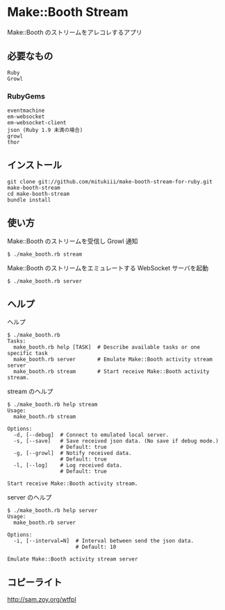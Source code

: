 # Make::Booth Stream

Make::Booth のストリームをアレコレするアプリ

## 必要なもの

    Ruby
    Growl

### RubyGems

    eventmachine
    em-websocket
    em-websocket-client
    json (Ruby 1.9 未満の場合)
    growl
    thor

## インストール

    git clone git://github.com/mitukiii/make-booth-stream-for-ruby.git make-booth-stream
    cd make-booth-stream
    bundle install

## 使い方

Make::Booth のストリームを受信し Growl 通知

    $ ./make_booth.rb stream

Make::Booth のストリームをエミュレートする WebSocket サーバを起動

    $ ./make_booth.rb server

## ヘルプ

ヘルプ

    $ ./make_booth.rb 
    Tasks:
      make_booth.rb help [TASK]  # Describe available tasks or one specific task
      make_booth.rb server       # Emulate Make::Booth activity stream server
      make_booth.rb stream       # Start receive Make::Booth activity stream.

stream のヘルプ

    $ ./make_booth.rb help stream
    Usage:
      make_booth.rb stream

    Options:
      -d, [--debug]  # Connect to emulated local server.
      -s, [--save]   # Save received json data. (No save if debug mode.)
                     # Default: true
      -g, [--growl]  # Notify received data.
                     # Default: true
      -l, [--log]    # Log received data.
                     # Default: true
    
    Start receive Make::Booth activity stream.

server のヘルプ

    $ ./make_booth.rb help server
    Usage:
      make_booth.rb server
    
    Options:
      -i, [--interval=N]  # Interval between send the json data.
                          # Default: 10
    
    Emulate Make::Booth activity stream server

## コピーライト

http://sam.zoy.org/wtfpl
